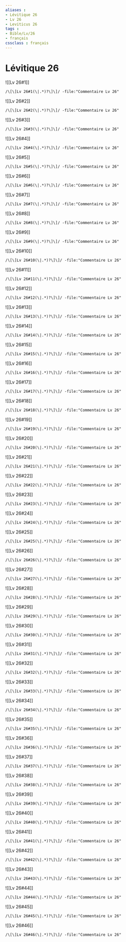 ```yaml
---
aliases : 
- Lévitique 26
- Lv 26
- Leviticus 26
tags : 
- Bible/Lv/26
- français
cssclass : français
---
```


# Lévitique 26

![[Lv 26#1]]

```query
/\[\[Lv 26#1(\|.*)?\]\]/ -file:"Commentaire Lv 26"
```

![[Lv 26#2]]

```query
/\[\[Lv 26#2(\|.*)?\]\]/ -file:"Commentaire Lv 26"
```

![[Lv 26#3]]

```query
/\[\[Lv 26#3(\|.*)?\]\]/ -file:"Commentaire Lv 26"
```

![[Lv 26#4]]

```query
/\[\[Lv 26#4(\|.*)?\]\]/ -file:"Commentaire Lv 26"
```

![[Lv 26#5]]

```query
/\[\[Lv 26#5(\|.*)?\]\]/ -file:"Commentaire Lv 26"
```

![[Lv 26#6]]

```query
/\[\[Lv 26#6(\|.*)?\]\]/ -file:"Commentaire Lv 26"
```

![[Lv 26#7]]

```query
/\[\[Lv 26#7(\|.*)?\]\]/ -file:"Commentaire Lv 26"
```

![[Lv 26#8]]

```query
/\[\[Lv 26#8(\|.*)?\]\]/ -file:"Commentaire Lv 26"
```

![[Lv 26#9]]

```query
/\[\[Lv 26#9(\|.*)?\]\]/ -file:"Commentaire Lv 26"
```

![[Lv 26#10]]

```query
/\[\[Lv 26#10(\|.*)?\]\]/ -file:"Commentaire Lv 26"
```

![[Lv 26#11]]

```query
/\[\[Lv 26#11(\|.*)?\]\]/ -file:"Commentaire Lv 26"
```

![[Lv 26#12]]

```query
/\[\[Lv 26#12(\|.*)?\]\]/ -file:"Commentaire Lv 26"
```

![[Lv 26#13]]

```query
/\[\[Lv 26#13(\|.*)?\]\]/ -file:"Commentaire Lv 26"
```

![[Lv 26#14]]

```query
/\[\[Lv 26#14(\|.*)?\]\]/ -file:"Commentaire Lv 26"
```

![[Lv 26#15]]

```query
/\[\[Lv 26#15(\|.*)?\]\]/ -file:"Commentaire Lv 26"
```

![[Lv 26#16]]

```query
/\[\[Lv 26#16(\|.*)?\]\]/ -file:"Commentaire Lv 26"
```

![[Lv 26#17]]

```query
/\[\[Lv 26#17(\|.*)?\]\]/ -file:"Commentaire Lv 26"
```

![[Lv 26#18]]

```query
/\[\[Lv 26#18(\|.*)?\]\]/ -file:"Commentaire Lv 26"
```

![[Lv 26#19]]

```query
/\[\[Lv 26#19(\|.*)?\]\]/ -file:"Commentaire Lv 26"
```

![[Lv 26#20]]

```query
/\[\[Lv 26#20(\|.*)?\]\]/ -file:"Commentaire Lv 26"
```

![[Lv 26#21]]

```query
/\[\[Lv 26#21(\|.*)?\]\]/ -file:"Commentaire Lv 26"
```

![[Lv 26#22]]

```query
/\[\[Lv 26#22(\|.*)?\]\]/ -file:"Commentaire Lv 26"
```

![[Lv 26#23]]

```query
/\[\[Lv 26#23(\|.*)?\]\]/ -file:"Commentaire Lv 26"
```

![[Lv 26#24]]

```query
/\[\[Lv 26#24(\|.*)?\]\]/ -file:"Commentaire Lv 26"
```

![[Lv 26#25]]

```query
/\[\[Lv 26#25(\|.*)?\]\]/ -file:"Commentaire Lv 26"
```

![[Lv 26#26]]

```query
/\[\[Lv 26#26(\|.*)?\]\]/ -file:"Commentaire Lv 26"
```

![[Lv 26#27]]

```query
/\[\[Lv 26#27(\|.*)?\]\]/ -file:"Commentaire Lv 26"
```

![[Lv 26#28]]

```query
/\[\[Lv 26#28(\|.*)?\]\]/ -file:"Commentaire Lv 26"
```

![[Lv 26#29]]

```query
/\[\[Lv 26#29(\|.*)?\]\]/ -file:"Commentaire Lv 26"
```

![[Lv 26#30]]

```query
/\[\[Lv 26#30(\|.*)?\]\]/ -file:"Commentaire Lv 26"
```

![[Lv 26#31]]

```query
/\[\[Lv 26#31(\|.*)?\]\]/ -file:"Commentaire Lv 26"
```

![[Lv 26#32]]

```query
/\[\[Lv 26#32(\|.*)?\]\]/ -file:"Commentaire Lv 26"
```

![[Lv 26#33]]

```query
/\[\[Lv 26#33(\|.*)?\]\]/ -file:"Commentaire Lv 26"
```

![[Lv 26#34]]

```query
/\[\[Lv 26#34(\|.*)?\]\]/ -file:"Commentaire Lv 26"
```

![[Lv 26#35]]

```query
/\[\[Lv 26#35(\|.*)?\]\]/ -file:"Commentaire Lv 26"
```

![[Lv 26#36]]

```query
/\[\[Lv 26#36(\|.*)?\]\]/ -file:"Commentaire Lv 26"
```

![[Lv 26#37]]

```query
/\[\[Lv 26#37(\|.*)?\]\]/ -file:"Commentaire Lv 26"
```

![[Lv 26#38]]

```query
/\[\[Lv 26#38(\|.*)?\]\]/ -file:"Commentaire Lv 26"
```

![[Lv 26#39]]

```query
/\[\[Lv 26#39(\|.*)?\]\]/ -file:"Commentaire Lv 26"
```

![[Lv 26#40]]

```query
/\[\[Lv 26#40(\|.*)?\]\]/ -file:"Commentaire Lv 26"
```

![[Lv 26#41]]

```query
/\[\[Lv 26#41(\|.*)?\]\]/ -file:"Commentaire Lv 26"
```

![[Lv 26#42]]

```query
/\[\[Lv 26#42(\|.*)?\]\]/ -file:"Commentaire Lv 26"
```

![[Lv 26#43]]

```query
/\[\[Lv 26#43(\|.*)?\]\]/ -file:"Commentaire Lv 26"
```

![[Lv 26#44]]

```query
/\[\[Lv 26#44(\|.*)?\]\]/ -file:"Commentaire Lv 26"
```

![[Lv 26#45]]

```query
/\[\[Lv 26#45(\|.*)?\]\]/ -file:"Commentaire Lv 26"
```

![[Lv 26#46]]

```query
/\[\[Lv 26#46(\|.*)?\]\]/ -file:"Commentaire Lv 26"
```

